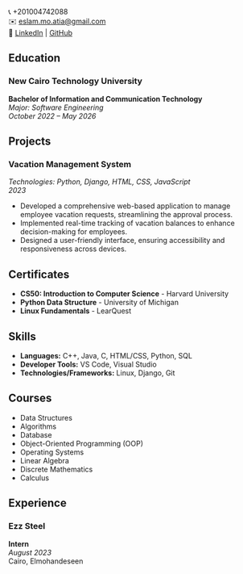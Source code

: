 

📞 +201004742088  
✉️ eslam.mo.atia@gmail.com  
🔗 [LinkedIn](https://linkedin.com/in/ekor) | [GitHub](https://github.com/ekorayem)

## Education

### New Cairo Technology University  
**Bachelor of Information and Communication Technology**  
*Major: Software Engineering*  
*October 2022 – May 2026*  


## Projects

### Vacation Management System  
*Technologies: Python, Django, HTML, CSS, JavaScript*  
*2023*  
- Developed a comprehensive web-based application to manage employee vacation requests, streamlining the approval process.
- Implemented real-time tracking of vacation balances to enhance decision-making for employees.
- Designed a user-friendly interface, ensuring accessibility and responsiveness across devices.

## Certificates

- **CS50: Introduction to Computer Science** - Harvard University
- **Python Data Structure** - University of Michigan
- **Linux Fundamentals** - LearQuest

## Skills

- **Languages:** C++, Java, C, HTML/CSS, Python, SQL
- **Developer Tools:** VS Code, Visual Studio
- **Technologies/Frameworks:** Linux, Django, Git

## Courses

- Data Structures
- Algorithms
- Database
- Object-Oriented Programming (OOP)
- Operating Systems
- Linear Algebra
- Discrete Mathematics
- Calculus

## Experience

### Ezz Steel  
**Intern**  
*August 2023*  
Cairo, Elmohandeseen
